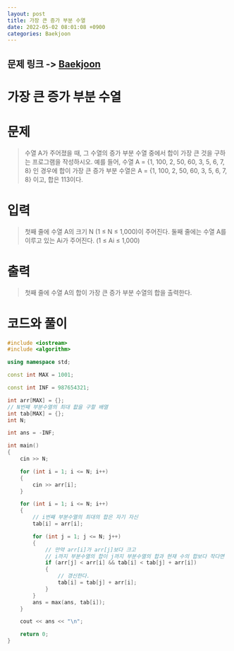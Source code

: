```yaml
---
layout: post
title: 가장 큰 증가 부분 수열
date: 2022-05-02 08:01:08 +0900
categories: Baekjoon
---
```


## 문제 링크 -> [Baekjoon](https://www.acmicpc.net/problem/11055)
# 가장 큰 증가 부분 수열

# 문제
> 수열 A가 주어졌을 때, 그 수열의 증가 부분 수열 중에서 합이 가장 큰 것을 구하는 프로그램을 작성하시오.
예를 들어, 수열 A = {1, 100, 2, 50, 60, 3, 5, 6, 7, 8} 인 경우에 합이 가장 큰 증가 부분 수열은 A = {1, 100, 2, 50, 60, 3, 5, 6, 7, 8} 이고, 합은 113이다.

# 입력
> 첫째 줄에 수열 A의 크기 N (1 ≤ N ≤ 1,000)이 주어진다.
둘째 줄에는 수열 A를 이루고 있는 Ai가 주어진다. (1 ≤ Ai ≤ 1,000)

# 출력
> 첫째 줄에 수열 A의 합이 가장 큰 증가 부분 수열의 합을 출력한다.

# 코드와 풀이
```c++
#include <iostream>
#include <algorithm>

using namespace std;

const int MAX = 1001;

const int INF = 987654321;

int arr[MAX] = {};
// N번째 부분수열의 최대 핪을 구할 배열
int tab[MAX] = {};
int N;

int ans = -INF;

int main()
{
	cin >> N;

	for (int i = 1; i <= N; i++)
	{
		cin >> arr[i];
	}

	for (int i = 1; i <= N; i++)
	{
        // i번째 부분수열의 최대의 합은 자기 자신
		tab[i] = arr[i];

		for (int j = 1; j <= N; j++)
		{
            // 만약 arr[i]가 arr[j]보다 크고
            // i까지 부분수열의 합이 j까지 부분수열의 합과 현재 수의 합보다 작다면 
			if (arr[j] < arr[i] && tab[i] < tab[j] + arr[i])
			{
                // 갱신한다.
				tab[i] = tab[j] + arr[i];
			}
		}
		ans = max(ans, tab[i]);
	}

	cout << ans << "\n";

	return 0;
}
```